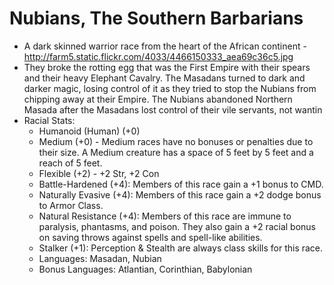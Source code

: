 # Nubians, The Southern Barbarians

 * A dark skinned warrior race from the heart of the African continent - http://farm5.static.flickr.com/4033/4466150333_aea69c36c5.jpg
 * They broke the rotting egg that was the First Empire with their spears and their heavy Elephant Cavalry. The Masadans turned to dark and darker magic, losing control of it as they tried to stop the Nubians from chipping away at their Empire. The Nubians abandoned Northern Masada after the Masadans lost control of their vile servants, not wantin
 * Racial Stats:
	* Humanoid (Human) (+0)
	* Medium (+0) - Medium races have no bonuses or penalties due to their size. A Medium creature has a space of 5 feet by 5 feet and a reach of 5 feet.
	* Flexible (+2) - +2 Str, +2 Con
	* Battle-Hardened (+4): Members of this race gain a +1 bonus to CMD.
	* Naturally Evasive (+4): Members of this race gain a +2 dodge bonus to Armor Class.
	* Natural Resistance (+4): Members of this race are immune to paralysis, phantasms, and poison. They also gain a +2 racial bonus on saving throws against spells and spell-like abilities.
	* Stalker (+1): Perception & Stealth are always class skills for this race.
	* Languages: Masadan, Nubian
	* Bonus Languages: Atlantian, Corinthian, Babylonian

